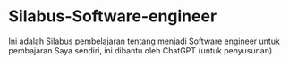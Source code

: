 # Silabus-Software-engineer
Ini adalah Silabus pembelajaran tentang menjadi Software engineer untuk pembajaran Saya sendiri, ini dibantu oleh ChatGPT (untuk penyusunan)
